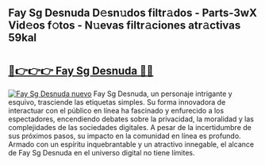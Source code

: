 ## Fay Sg Desnuda D𝚎sn𝚞dos filtr𝚊dos - Parts-3wX Vid𝚎os f𝚘tos - N𝚞evas filtr𝚊ciones atr𝚊ctivas 59kal

# <h2><a href="http://mb6195.tromn.icu/?c=Fay+Sg+Desnuda">🔗👉👉👉 Fay Sg Desnuda 🔗🔗</a></h2>

[![Fay Sg Desnuda nuevo](https://i.imgur.com/pEAQMta.gif)](http://mb6195.tromn.icu/?c=Fay+Sg+Desnuda)
Fay Sg Desnuda, un personaje intrigante y esquivo, trasciende las etiquetas simples. Su forma innovadora de interactuar con el público en línea ha fascinado y enfurecido a los espectadores, encendiendo debates sobre la privacidad, la moralidad y las complejidades de las sociedades digitales. A pesar de la incertidumbre de sus próximos pasos, su impacto en la comunidad en línea es profundo. Armado con un espíritu inquebrantable y un atractivo innegable, el alcance de Fay Sg Desnuda en el universo digital no tiene límites.

